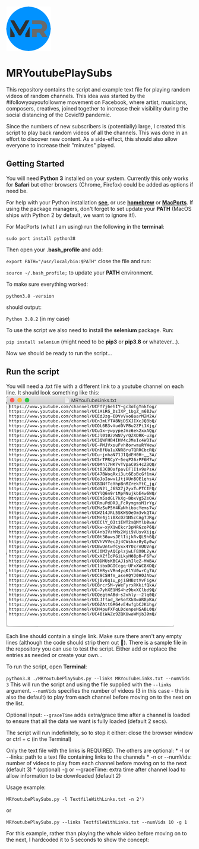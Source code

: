 ![](ImageForREADME/MRicon-40.png)

# MRYoutubePlaySubs
 
This repository contains the script and example text file for playing 
random videos of random channels. This idea was started by the \#ifollowyouyoufollowme 
movement on Facebook, where artist, musicians, composers, creatives, joined together
to increase their visibility during the social distancing of the Covid19 pandemic.

Since the numbers of new subscribers is (potentially) large, I created this script to
play back random videos of all the channels. This was done in an effort to discover new
content. As a side-effect, this should also allow everyone to increase their "minutes" played.

## Getting Started

You will need **Python 3** installed on your system. Currently this only works for **Safari** but other browsers (Chrome, Firefox) could be added as options if need be.

For help with your Python installation **[see](https://www.python.org)**, or use 
**[homebrew](https://brew.sh)** or **[MacPorts](https://www.macports.org)**. If using 
the package managers, don't forget to set update your **PATH** (MacOS ships with Python 2 by default, we want to ignore it!). 

For MacPorts (what I am using) run the following in the **terminal**: 

`sudo port install python38`

Then open your **.bash_profile** and add:

`export PATH="/usr/local/bin:$PATH"`
close the file and run:

`source ~/.bash_profile;`
to update your **PATH** environment.

To make sure everything worked:

`python3.8 -version`

should output:

`Python 3.8.2` (in my case)

To use the script we also need to install the **selenium** package. Run:

`pip install selenium`
(might need to be **pip3** or **pip3.8** or whatever...).

Now we should be ready to run the script...


## Run the script

You will need a .txt file with a different link to a youtube channel on each line.
It should look something like this:
![](ImageForREADME/LinkFileExample.png)

Each line should contain a single link. Make sure there aren't any empty lines (although the code should strip them out 🤞).
There is a sample file in the repository you can use to test the script. Either add or replace the entries as needed or create your own... 

To run the script, open **Terminal**:

`python3.8 ./MRYoutubePlaySubs.py --links MRYouTubeLinks.txt --numVids 3`
This will run the script and using the file supplied with the `--links` argument. `--numVids` specifies the number of videos (3 in this case - this is also the default) to play from each channel before moving on to the next on the list. 

Optional input: `--graceTime` adds extra/grace time after a channel is loaded to ensure that all the data we want is fully loaded (default 2 secs).

The script will run indefinitely, so to stop it either:
         close the browser window
         or ctrl + c (in the Terminal)


Only the text file with the links is REQUIRED. The others are optional:
       * -l or --links: path to a text file containing links to the channels
       * -n or --numVids: number of videos to play from each channel before moving on to the next (default 3)
       * (optional) -g or --graceTime: extra time after channel load to allow information to be downloaded (default 2)
       
Usage example:        

`MRYoutubePlaySubs.py -l TextfileWithLinks.txt -n 2')`

or

`MRYoutubePlaySubs.py --links TextfileWithLinks.txt --numVids 10 -g 1`

For this example, rather than playing the whole video before moving on to the next, I hardcoded it to 5 seconds to show the concept:


